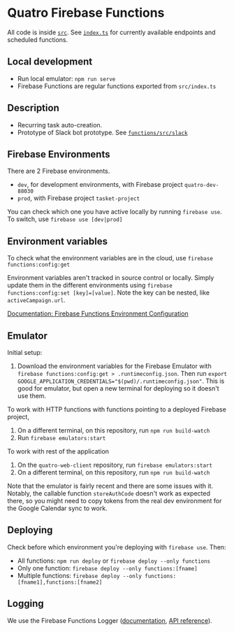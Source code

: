 # Quatro Firebase Functions

All code is inside [`src`](src). See [`index.ts`](src/index.ts) for currently available endpoints and scheduled functions.

## Local development

- Run local emulator: `npm run serve`
- Firebase Functions are regular functions exported from `src/index.ts`

## Description

- Recurring task auto-creation.
- Prototype of Slack bot prototype. See [`functions/src/slack`](functions/src/slack)

## Firebase Environments

There are 2 Firebase environments.

- `dev`, for development environments, with Firebase project `quatro-dev-88030`
- `prod`, with Firebase project `tasket-project`

You can check which one you have active locally by running `firebase use`. To switch, use `firebase use [dev|prod]`

## Environment variables

To check what the environment variables are in the cloud, use `firebase functions:config:get`

Environment variables aren't tracked in source control or locally. Simply update them in the different environments using `firebase functions:config:set [key]=[value]`. Note the key can be nested, like `activeCampaign.url`.

[Documentation: Firebase Functions Environment Configuration](https://firebase.google.com/docs/functions/config-env)

## Emulator

Initial setup:

1. Download the environment variables for the Firebase Emulator with `firebase functions:config:get > .runtimeconfig.json`. Then run `export GOOGLE_APPLICATION_CREDENTIALS="$(pwd)/.runtimeconfig.json"`. This is good for emulator, but open a new terminal for deploying so it doesn't use them.

To work with HTTP functions with functions pointing to a deployed Firebase project,

1. On a different terminal, on this repository, run `npm run build-watch`
2. Run `firebase emulators:start`

To work with rest of the application

1. On the `quatro-web-client` repository, run `firebase emulators:start`
2. On a different terminal, on this repository, run `npm run build-watch`

Note that the emulator is fairly recent and there are some issues with it. Notably, the callable function `storeAuthCode` doesn't work as expected there, so you might need to copy tokens from the real dev environment for the Google Calendar sync to work.

## Deploying

Check before which environment you're deploying with `firebase use`. Then:

- All functions: `npm run deploy` or `firebase deploy --only functions`
- Only one function: `firebase deploy --only functions:[fname]`
- Multiple functions: `firebase deploy --only functions:[fname1],functions:[fname2]`

## Logging

We use the Firebase Functions Logger ([documentation](https://firebase.google.com/docs/functions/writing-and-viewing-logs), [API reference](https://firebase.google.com/docs/reference/functions/logger_)).

